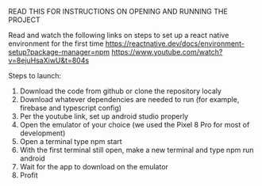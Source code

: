 READ THIS FOR INSTRUCTIONS ON OPENING AND RUNNING THE PROJECT

Read and watch the following links on steps to set up a react native environment for the first time
https://reactnative.dev/docs/environment-setup?package-manager=npm
https://www.youtube.com/watch?v=8ejuHsaXiwU&t=804s

Steps to launch:

1. Download the code from github or clone the repository localy
2. Download whatever dependencies are needed to run (for example, firebase and typescript config)
3. Per the youtube link, set up android studio properly
4. Open the emulator of your choice (we used the Pixel 8 Pro for most of development)
5. Open a terminal type npm start
6. With the first terminal still open, make a new terminal and type npm run android
7. Wait for the app to download on the emulator
8. Profit
